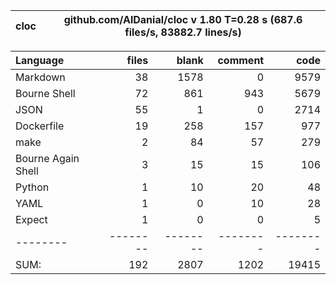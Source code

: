 
cloc|github.com/AlDanial/cloc v 1.80  T=0.28 s (687.6 files/s, 83882.7 lines/s)
--- | ---

Language|files|blank|comment|code
:-------|-------:|-------:|-------:|-------:
Markdown|38|1578|0|9579
Bourne Shell|72|861|943|5679
JSON|55|1|0|2714
Dockerfile|19|258|157|977
make|2|84|57|279
Bourne Again Shell|3|15|15|106
Python|1|10|20|48
YAML|1|0|10|28
Expect|1|0|0|5
--------|--------|--------|--------|--------
SUM:|192|2807|1202|19415
